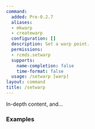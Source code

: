```yaml
---
command:
  added: Pre-0.2.7
  aliases:
  - mkwarp
  - createwarp
  configuration: []
  description: Set a warp point.
  permissions:
  - rcmds.setwarp
  supports:
    name-completion: false
    time-format: false
  usage: /setwarp [warp]
layout: command
title: /setwarp
---
```


In-depth content, and...

### Examples

